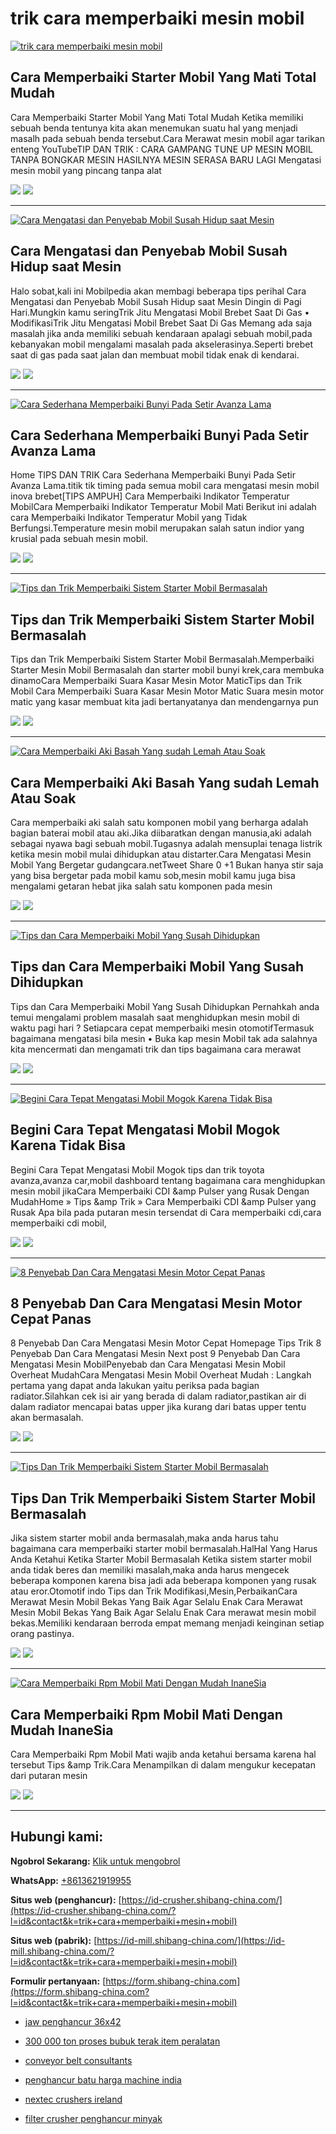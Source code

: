 # trik cara memperbaiki mesin mobil

<a href="https://swt.shibang-china.com/?l=id&img&k=trik+cara+memperbaiki+mesin+mobil" target="_blank">![trik cara memperbaiki mesin mobil](http://static.shibang-china.com/all-800x300/1415.jpg)</a>

## Cara Memperbaiki Starter Mobil Yang Mati Total Mudah
Cara Memperbaiki Starter Mobil Yang Mati Total Mudah Ketika memiliki sebuah benda tentunya kita akan menemukan suatu hal yang menjadi masalh pada sebuah benda tersebut.Cara Merawat mesin mobil agar tarikan enteng YouTubeTIP DAN TRIK : CARA GAMPANG TUNE UP MESIN MOBIL TANPA BONGKAR MESIN HASILNYA MESIN SERASA BARU LAGI Mengatasi mesin mobil yang pincang tanpa alat


<a href="https://whatsapp.shibangsoft.com/WhatsApp.php" target="_blank" title="WhatsApp">![](http://static.shibang-china.com/icon/whatsapp.png)</a> <a href="https://swt.shibang-china.com/?l=id&icon&k=trik+cara+memperbaiki+mesin+mobil" target="_blank">![](http://static.shibang-china.com/icon/chat-id.png)</a>

---

<a href="https://swt.shibang-china.com/?l=id&img&k=trik+cara+memperbaiki+mesin+mobil" target="_blank">![Cara Mengatasi dan Penyebab Mobil Susah Hidup saat Mesin](http://static.shibang-china.com/all-800x300/272.jpg)</a>

## Cara Mengatasi dan Penyebab Mobil Susah Hidup saat Mesin
Halo sobat,kali ini Mobilpedia akan membagi beberapa tips perihal Cara Mengatasi dan Penyebab Mobil Susah Hidup saat Mesin Dingin di Pagi Hari.Mungkin kamu seringTrik Jitu Mengatasi Mobil Brebet Saat Di Gas • ModifikasiTrik Jitu Mengatasi Mobil Brebet Saat Di Gas Memang ada saja masalah jika anda memiliki sebuah kendaraan apalagi sebuah mobil,pada kebanyakan mobil mengalami masalah pada akselerasinya.Seperti brebet saat di gas pada saat jalan dan membuat mobil tidak enak di kendarai.


<a href="https://whatsapp.shibangsoft.com/WhatsApp.php" target="_blank" title="WhatsApp">![](http://static.shibang-china.com/icon/whatsapp.png)</a> <a href="https://swt.shibang-china.com/?l=id&icon&k=trik+cara+memperbaiki+mesin+mobil" target="_blank">![](http://static.shibang-china.com/icon/chat-id.png)</a>

---

<a href="https://swt.shibang-china.com/?l=id&img&k=trik+cara+memperbaiki+mesin+mobil" target="_blank">![Cara Sederhana Memperbaiki Bunyi Pada Setir Avanza Lama](http://static.shibang-china.com/all-800x300/195.jpg)</a>

## Cara Sederhana Memperbaiki Bunyi Pada Setir Avanza Lama
Home TIPS DAN TRIK Cara Sederhana Memperbaiki Bunyi Pada Setir Avanza Lama.titik tik timing pada semua mobil cara mengatasi mesin mobil inova brebet[TIPS AMPUH] Cara Memperbaiki Indikator Temperatur MobilCara Memperbaiki Indikator Temperatur Mobil Mati Berikut ini adalah cara Memperbaiki Indikator Temperatur Mobil yang Tidak Berfungsi.Temperature mesin mobil merupakan salah satun indior yang krusial pada sebuah mesin mobil.


<a href="https://whatsapp.shibangsoft.com/WhatsApp.php" target="_blank" title="WhatsApp">![](http://static.shibang-china.com/icon/whatsapp.png)</a> <a href="https://swt.shibang-china.com/?l=id&icon&k=trik+cara+memperbaiki+mesin+mobil" target="_blank">![](http://static.shibang-china.com/icon/chat-id.png)</a>

---

<a href="https://swt.shibang-china.com/?l=id&img&k=trik+cara+memperbaiki+mesin+mobil" target="_blank">![Tips dan Trik Memperbaiki Sistem Starter Mobil Bermasalah](http://static.shibang-china.com/all-800x300/1089.jpg)</a>

## Tips dan Trik Memperbaiki Sistem Starter Mobil Bermasalah
Tips dan Trik Memperbaiki Sistem Starter Mobil Bermasalah.Memperbaiki Starter Mesin Mobil Bermasalah dan starter mobil bunyi krek,cara membuka dinamoCara Memperbaiki Suara Kasar Mesin Motor MaticTips dan Trik Mobil Cara Memperbaiki Suara Kasar Mesin Motor Matic Suara mesin motor matic yang kasar membuat kita jadi bertanyatanya dan mendengarnya pun


<a href="https://whatsapp.shibangsoft.com/WhatsApp.php" target="_blank" title="WhatsApp">![](http://static.shibang-china.com/icon/whatsapp.png)</a> <a href="https://swt.shibang-china.com/?l=id&icon&k=trik+cara+memperbaiki+mesin+mobil" target="_blank">![](http://static.shibang-china.com/icon/chat-id.png)</a>

---

<a href="https://swt.shibang-china.com/?l=id&img&k=trik+cara+memperbaiki+mesin+mobil" target="_blank">![Cara Memperbaiki Aki Basah Yang sudah Lemah Atau Soak](http://static.shibang-china.com/all-800x300/287.jpg)</a>

## Cara Memperbaiki Aki Basah Yang sudah Lemah Atau Soak
Cara memperbaiki aki salah satu komponen mobil yang berharga adalah bagian baterai mobil atau aki.Jika diibaratkan dengan manusia,aki adalah sebagai nyawa bagi sebuah mobil.Tugasnya adalah mensuplai tenaga listrik ketika mesin mobil mulai dihidupkan atau distarter.Cara Mengatasi Mesin Mobil Yang Bergetar gudangcara.netTweet Share 0 +1 Bukan hanya stir saja yang bisa bergetar pada mobil kamu sob,mesin mobil kamu juga bisa mengalami getaran hebat jika salah satu komponen pada mesin


<a href="https://whatsapp.shibangsoft.com/WhatsApp.php" target="_blank" title="WhatsApp">![](http://static.shibang-china.com/icon/whatsapp.png)</a> <a href="https://swt.shibang-china.com/?l=id&icon&k=trik+cara+memperbaiki+mesin+mobil" target="_blank">![](http://static.shibang-china.com/icon/chat-id.png)</a>

---

<a href="https://swt.shibang-china.com/?l=id&img&k=trik+cara+memperbaiki+mesin+mobil" target="_blank">![Tips dan Cara Memperbaiki Mobil Yang Susah Dihidupkan](http://static.shibang-china.com/all-800x300/649.jpg)</a>

## Tips dan Cara Memperbaiki Mobil Yang Susah Dihidupkan
Tips dan Cara Memperbaiki Mobil Yang Susah Dihidupkan Pernahkah anda temui mengalami problem masalah saat menghidupkan mesin mobil di waktu pagi hari ? Setiapcara cepat memperbaiki mesin otomotifTermasuk bagaimana mengatasi bila mesin • Buka kap mesin Mobil tak ada salahnya kita mencermati dan mengamati trik dan tips bagaimana cara merawat


<a href="https://whatsapp.shibangsoft.com/WhatsApp.php" target="_blank" title="WhatsApp">![](http://static.shibang-china.com/icon/whatsapp.png)</a> <a href="https://swt.shibang-china.com/?l=id&icon&k=trik+cara+memperbaiki+mesin+mobil" target="_blank">![](http://static.shibang-china.com/icon/chat-id.png)</a>

---

<a href="https://swt.shibang-china.com/?l=id&img&k=trik+cara+memperbaiki+mesin+mobil" target="_blank">![Begini Cara Tepat Mengatasi Mobil Mogok Karena Tidak Bisa](http://static.shibang-china.com/all-800x300/1464.jpg)</a>

## Begini Cara Tepat Mengatasi Mobil Mogok Karena Tidak Bisa
Begini Cara Tepat Mengatasi Mobil Mogok tips dan trik toyota avanza,avanza car,mobil dashboard tentang bagaimana cara menghidupkan mesin mobil jikaCara Memperbaiki CDI &amp Pulser yang Rusak Dengan MudahHome » Tips &amp Trik » Cara Memperbaiki CDI &amp Pulser yang Rusak Apa bila pada putaran mesin tersendat di Cara memperbaiki cdi,cara memperbaiki cdi mobil,


<a href="https://whatsapp.shibangsoft.com/WhatsApp.php" target="_blank" title="WhatsApp">![](http://static.shibang-china.com/icon/whatsapp.png)</a> <a href="https://swt.shibang-china.com/?l=id&icon&k=trik+cara+memperbaiki+mesin+mobil" target="_blank">![](http://static.shibang-china.com/icon/chat-id.png)</a>

---

<a href="https://swt.shibang-china.com/?l=id&img&k=trik+cara+memperbaiki+mesin+mobil" target="_blank">![8 Penyebab Dan Cara Mengatasi Mesin Motor Cepat Panas](http://static.shibang-china.com/all-800x300/401.jpg)</a>

## 8 Penyebab Dan Cara Mengatasi Mesin Motor Cepat Panas
8 Penyebab Dan Cara Mengatasi Mesin Motor Cepat Homepage Tips Trik 8 Penyebab Dan Cara Mengatasi Mesin Next post 9 Penyebab Dan Cara Mengatasi Mesin MobilPenyebab dan Cara Mengatasi Mesin Mobil Overheat MudahCara Mengatasi Mesin Mobil Overheat Mudah : Langkah pertama yang dapat anda lakukan yaitu periksa pada bagian radiator.Silahkan cek isi air yang berada di dalam radiator,pastikan air di dalam radiator mencapai batas upper jika kurang dari batas upper tentu akan bermasalah.


<a href="https://whatsapp.shibangsoft.com/WhatsApp.php" target="_blank" title="WhatsApp">![](http://static.shibang-china.com/icon/whatsapp.png)</a> <a href="https://swt.shibang-china.com/?l=id&icon&k=trik+cara+memperbaiki+mesin+mobil" target="_blank">![](http://static.shibang-china.com/icon/chat-id.png)</a>

---

<a href="https://swt.shibang-china.com/?l=id&img&k=trik+cara+memperbaiki+mesin+mobil" target="_blank">![Tips Dan Trik Memperbaiki Sistem Starter Mobil Bermasalah](http://static.shibang-china.com/all-800x300/547.jpg)</a>

## Tips Dan Trik Memperbaiki Sistem Starter Mobil Bermasalah
Jika sistem starter mobil anda bermasalah,maka anda harus tahu bagaimana cara memperbaiki starter mobil bermasalah.HalHal Yang Harus Anda Ketahui Ketika Starter Mobil Bermasalah Ketika sistem starter mobil anda tidak beres dan memiliki masalah,maka anda harus mengecek beberapa komponen karena bisa jadi ada beberapa komponen yang rusak atau eror.Otomotif indo Tips dan Trik Modifikasi,Mesin,PerbaikanCara Merawat Mesin Mobil Bekas Yang Baik Agar Selalu Enak Cara Merawat Mesin Mobil Bekas Yang Baik Agar Selalu Enak Cara merawat mesin mobil bekas.Memiliki kendaraan berroda empat memang menjadi keinginan setiap orang pastinya.


<a href="https://whatsapp.shibangsoft.com/WhatsApp.php" target="_blank" title="WhatsApp">![](http://static.shibang-china.com/icon/whatsapp.png)</a> <a href="https://swt.shibang-china.com/?l=id&icon&k=trik+cara+memperbaiki+mesin+mobil" target="_blank">![](http://static.shibang-china.com/icon/chat-id.png)</a>

---

<a href="https://swt.shibang-china.com/?l=id&img&k=trik+cara+memperbaiki+mesin+mobil" target="_blank">![Cara Memperbaiki Rpm Mobil Mati Dengan Mudah InaneSia](http://static.shibang-china.com/all-800x300/1399.jpg)</a>

## Cara Memperbaiki Rpm Mobil Mati Dengan Mudah InaneSia
Cara Memperbaiki Rpm Mobil Mati wajib anda ketahui bersama karena hal tersebut Tips &amp Trik.Cara Menampilkan di dalam mengukur kecepatan dari putaran mesin

<a href="https://whatsapp.shibangsoft.com/WhatsApp.php" target="_blank" title="WhatsApp">![](http://static.shibang-china.com/icon/whatsapp.png)</a> <a href="https://swt.shibang-china.com/?l=id&icon&k=trik+cara+memperbaiki+mesin+mobil" target="_blank">![](http://static.shibang-china.com/icon/chat-id.png)</a>

---
## Hubungi kami:

**Ngobrol Sekarang:** [Klik untuk mengobrol](https://swt.shibang-china.com?l=id&contact&k=trik+cara+memperbaiki+mesin+mobil)

**WhatsApp:**  [+8613621919955](https://whatsapp.shibangsoft.com/WhatsApp.php)

**Situs web (penghancur):** [https://id-crusher.shibang-china.com/](https://id-crusher.shibang-china.com/?l=id&contact&k=trik+cara+memperbaiki+mesin+mobil)

**Situs web (pabrik):** [https://id-mill.shibang-china.com/](https://id-mill.shibang-china.com/?l=id&contact&k=trik+cara+memperbaiki+mesin+mobil)

**Formulir pertanyaan:** [https://form.shibang-china.com](https://form.shibang-china.com?l=id&contact&k=trik+cara+memperbaiki+mesin+mobil)

* [jaw penghancur 36x42](../44/jaw%20penghancur%2036x42.md)

* [300 000 ton proses bubuk terak item peralatan](../44/300%20000%20ton%20proses%20bubuk%20terak%20item%20peralatan.md)

* [conveyor belt consultants](../44/conveyor%20belt%20consultants.md)

* [penghancur batu harga machine india](../46/penghancur%20batu%20harga%20machine%20india.md)

* [nextec crushers ireland](../49/nextec%20crushers%20ireland.md)

* [filter crusher penghancur minyak](../50/filter%20crusher%20penghancur%20minyak.md)